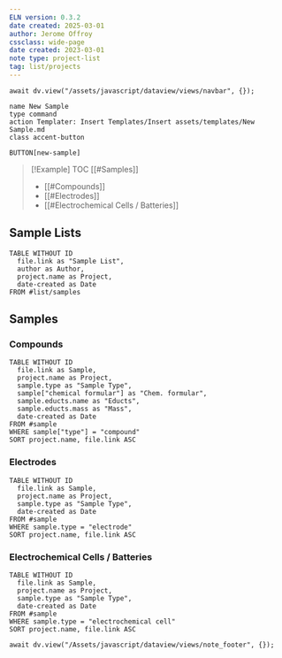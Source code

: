 ```yaml
---
ELN version: 0.3.2
date created: 2025-03-01
author: Jerome Offroy
cssclass: wide-page
date created: 2023-03-01
note type: project-list
tag: list/projects
---
```

```dataviewjs
await dv.view("/assets/javascript/dataview/views/navbar", {});
```

```button
name New Sample
type command
action Templater: Insert Templates/Insert assets/templates/New Sample.md
class accent-button
```
`BUTTON[new-sample]`

> [!Example] TOC
> [[#Samples]]
>   - [[#Compounds]]
>   - [[#Electrodes]]
>   - [[#Electrochemical Cells / Batteries]]

## Sample Lists

```dataview
TABLE WITHOUT ID
  file.link as "Sample List",
  author as Author,
  project.name as Project,
  date-created as Date
FROM #list/samples
```

## Samples

### Compounds

```dataview
TABLE WITHOUT ID
  file.link as Sample,
  project.name as Project,
  sample.type as "Sample Type",
  sample["chemical formular"] as "Chem. formular",
  sample.educts.name as "Educts",
  sample.educts.mass as "Mass",
  date-created as Date
FROM #sample
WHERE sample["type"] = "compound"
SORT project.name, file.link ASC
```

### Electrodes

```dataview
TABLE WITHOUT ID
  file.link as Sample,
  project.name as Project,
  sample.type as "Sample Type",
  date-created as Date
FROM #sample
WHERE sample.type = "electrode"
SORT project.name, file.link ASC
```

### Electrochemical Cells / Batteries

```dataview
TABLE WITHOUT ID
  file.link as Sample,
  project.name as Project,
  sample.type as "Sample Type",
  date-created as Date
FROM #sample
WHERE sample.type = "electrochemical cell"
SORT project.name, file.link ASC
```

```dataviewjs
await dv.view("/Assets/javascript/dataview/views/note_footer", {});
```
